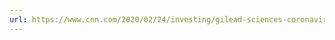 ```yaml
---
url: https://www.cnn.com/2020/02/24/investing/gilead-sciences-coronavirus-who-remdesivir/index.html
---
```


